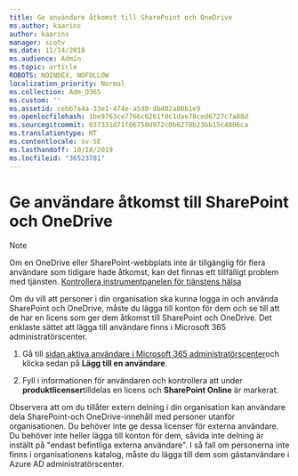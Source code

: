 ```yaml
---
title: Ge användare åtkomst till SharePoint och OneDrive
ms.author: kaarins
author: kaarins
manager: scotv
ms.date: 11/14/2018
ms.audience: Admin
ms.topic: article
ROBOTS: NOINDEX, NOFOLLOW
localization_priority: Normal
ms.collection: Adm_O365
ms.custom: ''
ms.assetid: cebb7a4a-33e1-474e-a5d0-dbd02a80b1e9
ms.openlocfilehash: 1be9763ce7766c6261f0c1dae78ced6727c7a88d
ms.sourcegitcommit: 037331d71f06750d972c0b6278b23bb15c4806ca
ms.translationtype: MT
ms.contentlocale: sv-SE
ms.lasthandoff: 10/18/2019
ms.locfileid: "36523781"
---
```

# <a name="give-users-access-to-sharepoint-and-onedrive"></a>Ge användare åtkomst till SharePoint och OneDrive

> [!NOTE]
> Om en OneDrive eller SharePoint-webbplats inte är tillgänglig för flera användare som tidigare hade åtkomst, kan det finnas ett tillfälligt problem med tjänsten. [Kontrollera instrumentpanelen för tjänstens hälsa](https://portal.office.com/adminportal/home#/servicehealth)
  
Om du vill att personer i din organisation ska kunna logga in och använda SharePoint och OneDrive, måste du lägga till konton för dem och se till att de har en licens som ger dem åtkomst till SharePoint och OneDrive. Det enklaste sättet att lägga till användare finns i Microsoft 365 administratörscenter.
  
1. Gå till [sidan aktiva användare i Microsoft 365 administratörscenter](https://portal.office.com/adminportal/home#/users)och klicka sedan på **Lägg till en användare**.
    
2. Fyll i informationen för användaren och kontrollera att under **produktlicenser**tilldelas en licens och **SharePoint Online** är markerat. 
    
Observera att om du tillåter extern delning i din organisation kan användare dela SharePoint-och OneDrive-innehåll med personer utanför organisationen. Du behöver inte ge dessa licenser för externa användare. Du behöver inte heller lägga till konton för dem, såvida inte delning är inställt på "endast befintliga externa användare". I så fall om personerna inte finns i organisationens katalog, måste du lägga till dem som gästanvändare i Azure AD administratörscenter.
  


